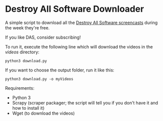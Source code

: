# Destroy All Software Downloader
A simple script to download all the [Destroy All Software screencasts](https://www.destroyallsoftware.com/screencasts/catalog) during the week they're free. 

If you like DAS, consider subscribing!

To run it, execute the following line which will download the videos in the *videos* directory:

`python3 download.py`

If you want to choose the output folder, run it like this:

`python3 download.py -o myVideos`

Requirements:
- Python 3
- Scrapy (scraper packager; the script will tell you if you don't have it and how to install it)
- Wget (to download the videos)

